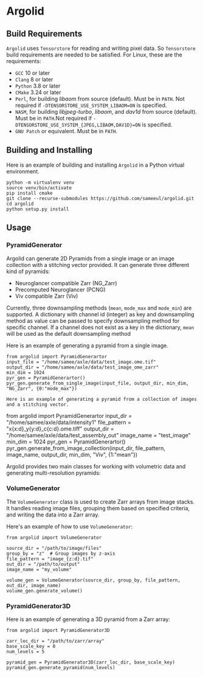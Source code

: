 # Argolid

## Build Requirements

`Argolid` uses `Tensorstore` for reading and writing pixel data. So `Tensorstore` build requirements are needed to be satisfied. 
For Linux, these are the requirements:
- `GCC` 10 or later
- `Clang` 8 or later
- `Python` 3.8 or later
- `CMake` 3.24 or later
- `Perl`, for building *libaom* from source (default). Must be in `PATH`. Not required if `-DTENSORSTORE_USE_SYSTEM_LIBAOM=ON` is specified.
- `NASM`, for building *libjpeg-turbo*, *libaom*, and *dav1d* from source (default). Must be in `PATH`.Not required if `-DTENSORSTORE_USE_SYSTEM_{JPEG,LIBAOM,DAV1D}=ON` is specified.
- `GNU Patch` or equivalent. Must be in `PATH`.


## Building and Installing

Here is an example of building and installing `Argolid` in a Python virtual environment.
```
python -m virtualenv venv
source venv/bin/activate
pip install cmake
git clone --recurse-submodules https://github.com/sameeul/argolid.git 
cd argolid
python setup.py install
```

## Usage

### PyramidGenerator

Argolid can generate 2D Pyramids from a single image or an image collection with a stitching vector provided. It can generate three different kind of pyramids:
- Neuroglancer compatible Zarr (NG_Zarr)
- Precomputed Neuroglancer (PCNG)
- Viv compatible Zarr (Viv)

Currently, three downsampling methods (`mean`, `mode_max` and `mode_min`) are supported. A dictionary with channel id (integer) as key and downsampling method as value can be passed to specify downsampling method for specific channel. If a channel does not exist as a key in the 
dictionary, `mean` will be used as the default downsampling method

Here is an example of generating a pyramid from a single image.
```
from argolid import PyramidGenerartor
input_file = "/home/samee/axle/data/test_image.ome.tif"
output_dir = "/home/samee/axle/data/test_image_ome_zarr"
min_dim = 1024
pyr_gen = PyramidGenerartor()
pyr_gen.generate_from_single_image(input_file, output_dir, min_dim, "NG_Zarr", {0:"mode_max"})

Here is an example of generating a pyramid from a collection of images and a stitching vector.
```
from argolid import PyramidGenerartor
input_dir = "/home/samee/axle/data/intensity1"
file_pattern = "x{x:d}_y{y:d}_c{c:d}.ome.tiff"
output_dir = "/home/samee/axle/data/test_assembly_out"
image_name = "test_image"
min_dim = 1024
pyr_gen = PyramidGenerartor()
pyr_gen.generate_from_image_collection(input_dir, file_pattern, image_name, 
                                        output_dir, min_dim, "Viv", {1:"mean"})



Argolid provides two main classes for working with volumetric data and generating multi-resolution pyramids:

### VolumeGenerator

The `VolumeGenerator` class is used to create Zarr arrays from image stacks. It handles reading image files, grouping them based on specified criteria, and writing the data into a Zarr array.

Here's an example of how to use `VolumeGenerator`:

```
from argolid import VolumeGenerator

source_dir = "/path/to/image/files"
group_by = "z"  # Group images by z-axis
file_pattern = "image_{z:d}.tif"
out_dir = "/path/to/output"
image_name = "my_volume"

volume_gen = VolumeGenerator(source_dir, group_by, file_pattern, out_dir, image_name)
volume_gen.generate_volume()
```



### PyramidGenerator3D

Here is an example of generating a 3D pyramid from a Zarr array:


```
from argolid import PyramidGenerator3D

zarr_loc_dir = "/path/to/zarr/array"
base_scale_key = 0
num_levels = 5

pyramid_gen = PyramidGenerator3D(zarr_loc_dir, base_scale_key)
pyramid_gen.generate_pyramid(num_levels)
```